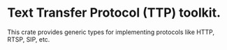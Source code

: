 # Text Transfer Protocol (TTP) toolkit.

This crate provides generic types for implementing protocols like HTTP, RTSP,
SIP, etc.
